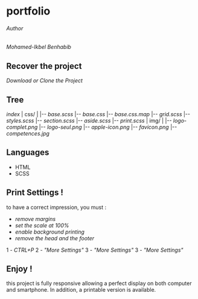 # portfolio

###### Author

_Mohamed-Ikbel Benhabib_  

## Recover the project

_Download or Clone the Project_

## Tree

_index_
|
css/
  |
  |-- _base.scss_
  |-- _base.css_
  |-- _base.css.map_
  |-- _grid.scss_
  |-- _styles.scss_
  |-- _section.scss_
  |-- _aside.scss_
  |-- _print.scss_
|
img/
  |
  |-- _logo-complet.png_
  |-- _logo-seul.png_
  |-- _apple-icon.png_
  |-- _favicon.png_
  |-- _competences.jpg_


## Languages

- HTML
- SCSS


## Print Settings !

to have a correct impression, you must :

- _remove margins_
- _set the scale at 100%_
- _enable background printing_
- _remove the head and the footer_

1 - _CTRL+P_
2 - _"More Settings"_
3 - _"More Settings"_
3 - _"More Settings"_


## Enjoy !

this project is fully responsive allowing a perfect display on both computer and smartphone.
In addition, a printable version is available.
